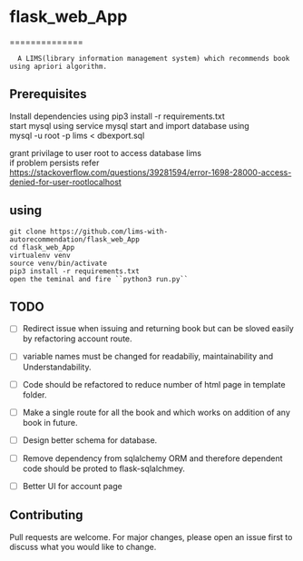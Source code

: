 # flask_web_App
==============
      
      
      A LIMS(library information management system) which recommends book using apriori algorithm.
      
      


      
      
**Prerequisites**
------------------
Install dependencies using pip3 install -r requirements.txt
<br>
start mysql using service mysql start and import database using
<br>
mysql -u root -p lims < dbexport.sql

grant privilage to user root to access database lims 
<br>
if problem persists refer
<br>
https://stackoverflow.com/questions/39281594/error-1698-28000-access-denied-for-user-rootlocalhost


**using** 
--------  

    git clone https://github.com/lims-with-autorecommendation/flask_web_App
    cd flask_web_App
    virtualenv venv
    source venv/bin/activate
    pip3 install -r requirements.txt
    open the teminal and fire ``python3 run.py``    
    
    
**TODO**
---------
- [ ] Redirect issue when issuing  and returning book but can be sloved easily by refactoring account route. 
- [ ] variable names must be changed for readabiliy, maintainability and Understandability. 
- [ ] Code should be refactored to reduce number of html page in template folder.
- [ ] Make a single route for all the book and which works on addition of any book in future.
- [ ] Design better schema for database.
- [ ] Remove dependency from sqlalchemy ORM and therefore dependent code should be proted to flask-sqlalchmey.
- [ ] Better UI for account page 


**Contributing**
----------------
Pull requests are welcome. For major changes, please open an issue first to discuss what you would like to change.


